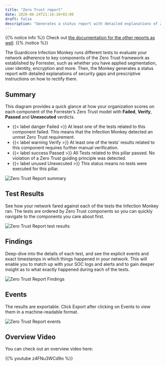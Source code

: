 ```yaml
---
title: "Zero Trust report"
date: 2020-06-24T21:16:18+03:00
draft: false
description: "Generates a status report with detailed explanations of Zero Trust security gaps and prescriptive instructions on how to rectify them"
---
```


{{% notice info %}}
Check out [the documentation for the other reports as well](../).
{{% /notice %}}

The Guardicore Infection Monkey runs different tests to evaluate your network adherence to key components of the Zero Trust framework as established by Forrester, such as whether you have applied segmentation, user identity, encryption and more. Then, the Monkey generates a status report with detailed explanations of security gaps and prescriptive instructions on how to rectify them.

## Summary

This diagram provides a quick glance at how your organization scores on each component of the Forrester’s Zero Trust model with **Failed**, **Verify**, **Passed** and **Unexecuted** verdicts.

- {{< label danger Failed >}} At least one of the tests related to this component failed. This means that the Infection Monkey detected an unmet Zero Trust requirement.
- {{< label warning Verify >}} At least one of the tests’ results related to this component requires further manual verification.
- {{< label success Passed >}} All Tests related to this pillar passed. No violation of a Zero Trust guiding principle was detected.
- {{< label unused Unexecuted >}} This status means no tests were executed for this pillar.

![Zero Trust Report summary](/images/usage/reports/ztreport1.png "Zero Trust Report summary")

## Test Results

See how your network fared against each of the tests the Infection Monkey ran. The tests are ordered by Zero Trust components so you can quickly navigate to the components you care about first.

![Zero Trust Report test results](/images/usage/reports/ztreport2.png "Zero Trust Report test results")

## Findings

Deep-dive into the details of each test, and see the explicit events and exact timestamps in which things happened in your network. This will enable you to match up with your SOC logs and alerts and to gain deeper insight as to what exactly happened during each of the tests.

![Zero Trust Report Findings](/images/usage/reports/ztreport3.png "Zero Trust Report Findings")

## Events

The results are exportable. Click Export after clicking on Events to view them in a machine-readable format.

![Zero Trust Report events](/images/usage/reports/ztreport4.png "Zero Trust Report events")

## Overview Video

You can check out an overview video here:

{{% youtube z4FNu3WCd9o %}}
